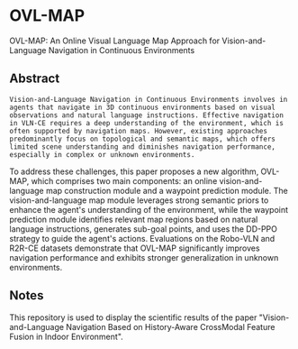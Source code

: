 # OVL-MAP
OVL-MAP: An Online Visual Language Map Approach for Vision-and-Language Navigation in Continuous Environments


 ## Abstract
    Vision-and-Language Navigation in Continuous Environments involves in agents that navigate in 3D continuous environments based on visual observations and natural language instructions. Effective navigation in VLN-CE requires a deep understanding of the environment, which is often supported by navigation maps. However, existing approaches predominantly focus on topological and semantic maps, which offers limited scene understanding and diminishes navigation performance, especially in complex or unknown environments.
To address these challenges, this paper proposes a new algorithm, OVL-MAP, which comprises two main components: an online vision-and-language map construction module and a waypoint prediction module. The vision-and-language map module leverages strong semantic priors to enhance the agent's understanding of the environment, while the waypoint prediction module identifies relevant map regions based on natural language instructions, generates sub-goal points, and uses the DD-PPO strategy to guide the agent's actions. Evaluations on the Robo-VLN and R2R-CE datasets demonstrate that OVL-MAP significantly improves navigation performance and exhibits stronger generalization in unknown environments.
## Notes
   This repository is used to display the scientific results of the paper "Vision-and-Language Navigation Based on History-Aware CrossModal  Feature Fusion in Indoor Environment".
